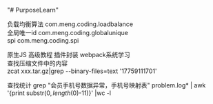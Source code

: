 "# PurposeLearn" 

负载均衡算法 com.meng.coding.loadbalance  
全局唯一id   com.meng.coding.globalunique  
spi          com.meng.coding.spi  

原生JS 高级教程 插件封装 
webpack系统学习  
查找压缩文件中的内容  
zcat xxx.tar.gz|grep --binary-files=text '17759111701'

查找统计
grep "会员手机号数据异常，手机号映射表" problem.log* | awk  '{print substr($0,length($0)-11)}' |wc -l
